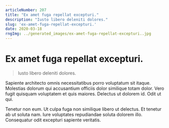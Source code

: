 ```yaml
---
articleNumber: 207
title: "Ex amet fuga repellat excepturi."
description: "Iusto libero deleniti dolores."
slug: 'ex-amet-fuga-repellat-excepturi.'
date: 2020-03-18
rngImg: ../generated_images/ex-amet-fuga-repellat-excepturi..jpg
---
```


# Ex amet fuga repellat excepturi.

> Iusto libero deleniti dolores.

Sapiente architecto omnis necessitatibus porro voluptatum sit itaque. Molestias dolorum qui accusantium officiis dolor similique totam dolor. Vero fugit quisquam voluptatem et quis maiores. Delectus ut dolorem id. Odit ut qui.
 Tenetur non eum. Ut culpa fuga non similique libero ut delectus. Et tenetur ab ut soluta nam. Iure voluptates repudiandae soluta dolorem illo. Consequatur odit excepturi sapiente veritatis.
